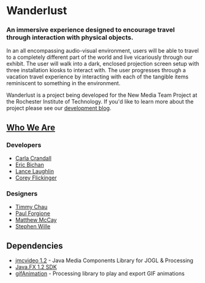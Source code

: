 Wanderlust
=============

### An immersive experience designed to encourage travel through interaction with physical objects.

In an all encompassing audio-visual environment, users will be able to travel to a completely different part of the world and live vicariously through our exhibit. The user will walk into a dark, enclosed projection screen setup with three installation kiosks to interact with. The user progresses through a vacation travel experience by interacting with each of the tangible items reminiscent to something in the environment.

Wanderlust is a project being developed for the New Media Team Project at the Rochester Institute of Technology. If you'd like to learn more about the project please see our [development blog](http://sugarpeas.cias.rit.edu/#home).

## [Who We Are](http://sugarpeas.cias.rit.edu/#team)

### Developers

* [Carla Crandall](https://www.github.com/CarlaCrandall)
* [Eric Bichan](https://www.github.com/bichan17)
* [Lance Laughlin](https://www.github.com/ExplosiveHippo)
* [Corey Flickinger](https://www.github.com/Destroyer675000)

### Designers

* [Timmy Chau](https://www.github.com/timmychau)
* [Paul Forgione](https://www.github.com/paulforgione)
* [Matthew McCay](https://www.github.com/mmcandy)
* [Stephen Wille](https://www.github.com/stw5349)

## Dependencies

* [jmcvideo 1.2](http://www.mat.ucsb.edu/~a.forbes/PROCESSING/jmcvideo/jmcvideo.html) - Java Media Components Library for JOGL & Processing
* [Java.FX 1.2 SDK](http://www.oracle.com/technetwork/java/javasebusiness/downloads/java-archive-downloads-javafx-419431.html#javafx_sdk-1.2.3-oth-JPR)
* [gifAnimation](http://extrapixel.github.io/gif-animation/) - Processing library to play and export GIF animations
